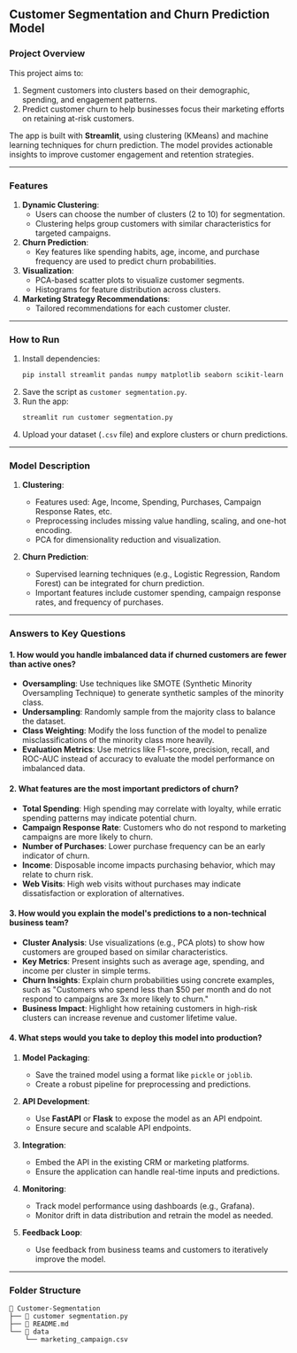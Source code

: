 ## **Customer Segmentation and Churn Prediction Model**

### **Project Overview**
This project aims to:
1. Segment customers into clusters based on their demographic, spending, and engagement patterns.
2. Predict customer churn to help businesses focus their marketing efforts on retaining at-risk customers.

The app is built with **Streamlit**, using clustering (KMeans) and machine learning techniques for churn prediction. The model provides actionable insights to improve customer engagement and retention strategies.

---

### **Features**
1. **Dynamic Clustering**:
   - Users can choose the number of clusters (2 to 10) for segmentation.
   - Clustering helps group customers with similar characteristics for targeted campaigns.
2. **Churn Prediction**:
   - Key features like spending habits, age, income, and purchase frequency are used to predict churn probabilities.
3. **Visualization**:
   - PCA-based scatter plots to visualize customer segments.
   - Histograms for feature distribution across clusters.
4. **Marketing Strategy Recommendations**:
   - Tailored recommendations for each customer cluster.

---

### **How to Run**
1. Install dependencies:
   ```bash
   pip install streamlit pandas numpy matplotlib seaborn scikit-learn
   ```
2. Save the script as `customer segmentation.py`.
3. Run the app:
   ```bash
   streamlit run customer segmentation.py
   ```
4. Upload your dataset (`.csv` file) and explore clusters or churn predictions.

---

### **Model Description**
1. **Clustering**:
   - Features used: Age, Income, Spending, Purchases, Campaign Response Rates, etc.
   - Preprocessing includes missing value handling, scaling, and one-hot encoding.
   - PCA for dimensionality reduction and visualization.
   
2. **Churn Prediction**:
   - Supervised learning techniques (e.g., Logistic Regression, Random Forest) can be integrated for churn prediction.
   - Important features include customer spending, campaign response rates, and frequency of purchases.

---

### **Answers to Key Questions**

#### **1. How would you handle imbalanced data if churned customers are fewer than active ones?**
- **Oversampling**: Use techniques like SMOTE (Synthetic Minority Oversampling Technique) to generate synthetic samples of the minority class.
- **Undersampling**: Randomly sample from the majority class to balance the dataset.
- **Class Weighting**: Modify the loss function of the model to penalize misclassifications of the minority class more heavily.
- **Evaluation Metrics**: Use metrics like F1-score, precision, recall, and ROC-AUC instead of accuracy to evaluate the model performance on imbalanced data.

#### **2. What features are the most important predictors of churn?**
- **Total Spending**: High spending may correlate with loyalty, while erratic spending patterns may indicate potential churn.
- **Campaign Response Rate**: Customers who do not respond to marketing campaigns are more likely to churn.
- **Number of Purchases**: Lower purchase frequency can be an early indicator of churn.
- **Income**: Disposable income impacts purchasing behavior, which may relate to churn risk.
- **Web Visits**: High web visits without purchases may indicate dissatisfaction or exploration of alternatives.

#### **3. How would you explain the model's predictions to a non-technical business team?**
- **Cluster Analysis**: Use visualizations (e.g., PCA plots) to show how customers are grouped based on similar characteristics.
- **Key Metrics**: Present insights such as average age, spending, and income per cluster in simple terms.
- **Churn Insights**: Explain churn probabilities using concrete examples, such as "Customers who spend less than $50 per month and do not respond to campaigns are 3x more likely to churn."
- **Business Impact**: Highlight how retaining customers in high-risk clusters can increase revenue and customer lifetime value.

#### **4. What steps would you take to deploy this model into production?**
1. **Model Packaging**:
   - Save the trained model using a format like `pickle` or `joblib`.
   - Create a robust pipeline for preprocessing and predictions.
   
2. **API Development**:
   - Use **FastAPI** or **Flask** to expose the model as an API endpoint.
   - Ensure secure and scalable API endpoints.

3. **Integration**:
   - Embed the API in the existing CRM or marketing platforms.
   - Ensure the application can handle real-time inputs and predictions.

4. **Monitoring**:
   - Track model performance using dashboards (e.g., Grafana).
   - Monitor drift in data distribution and retrain the model as needed.

5. **Feedback Loop**:
   - Use feedback from business teams and customers to iteratively improve the model.

---

### **Folder Structure**
```
📂 Customer-Segmentation
├── 📄 customer segmentation.py
├── 📄 README.md
└── 📂 data
    └── marketing_campaign.csv
```

